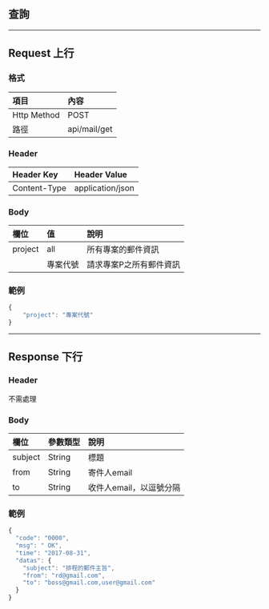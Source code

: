 ## 查詢

---

## Request 上行

### 格式

| 項目 | 內容 |
| :--- | :--- |
| Http Method | POST |
| 路徑 | api/mail/get |

### Header

| Header Key | Header Value |
| :--- | :--- |
| Content-Type | application/json |

### Body

| 欄位 | 值 | 說明 |
| :--- | :--- | :--- |
| project | all | 所有專案的郵件資訊 |
|  | 專案代號 | 請求專案P之所有郵件資訊 |

### 範例

```js
{
    "project": "專案代號"
}
```

---

## Response 下行

### Header

不需處理

### Body

| 欄位 | 參數類型 | 說明 |
| :--- | :--- | :--- |
| subject | String | 標題 |
| from | String | 寄件人email |
| to | String | 收件人email，以逗號分隔 |

### 範例

```js
{
  "code": "0000",
  "msg": " OK",
  "time": "2017-08-31",
  "datas": {
    "subject": "排程的郵件主旨",
    "from": "rd@gmail.com",
    "to": "boss@gmail.com,user@gmail.com"
  }
}
```

## 



